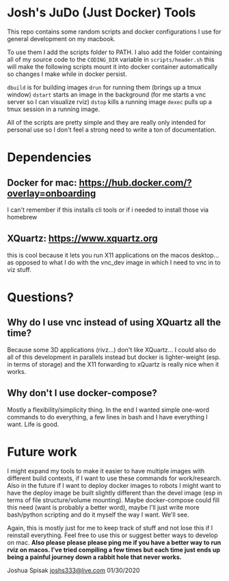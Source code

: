 # Josh's JuDo (Just Docker) Tools
This repo contains some random scripts and docker configurations I use for general development on my macbook.

To use them I add the scripts folder to PATH. I also add the folder containing all of my source code to the `CODING_DIR` variable in `scripts/header.sh` this will make the following scripts mount it into docker container automatically so changes I make while in docker persist.

`dbuild` is for building images
`drun` for running them (brings up a tmux window)
`dstart` starts an image in the background (for me starts a vnc server so I can visualize rviz)
`dstop` kills a running image
`dexec` pulls up a tmux session in a running image.

All of the scripts are pretty simple and they are really only intended for personal use so I don't feel a strong need to write a ton of documentation.

# Dependencies
## Docker for mac: https://hub.docker.com/?overlay=onboarding 
I can't remember if this installs cli tools or if i needed to install those via homebrew

## XQuartz: https://www.xquartz.org
this is cool because it lets you run X11 applications on the macos desktop... as opposed to what I do with the vnc_dev image in which I need to vnc in to viz stuff.

# Questions?
## Why do I use vnc instead of using XQuartz all the time? 
Because some 3D applications (rivz...) don't like XQuartz...
I could also do all of this development in parallels instead but docker is lighter-weight (esp. in terms of storage) and the X11 forwarding to xQuartz is really nice when it works.

## Why don't I use docker-compose?
Mostly a flexibility/simplicity thing. In the end I wanted simple one-word commands to do everything, a few lines in bash and I have everything I want. Life is good.

# Future work
I might expand my tools to make it easier to have multiple images with different build contexts, if I want to use these commands for work/research.
Also in the future if I want to deploy docker images to robots I might want to have the deploy image be built slightly different than the devel image (esp in terms of file structure/volume mounting). Maybe docker-compose could fill this need (want is probably a better word), maybe I'll just write more bash/python scripting and do it myself the way I want. We'll see.

Again, this is mostly just for me to keep track of stuff and not lose this if I reinstall everything. Feel free to use this or suggest better ways to develop on mac. **Also please please please ping me if you have a better way to run rviz on macos. I've tried compiling a few times but each time just ends up being a painful journey down a rabbit hole that never works.**

Joshua Spisak <joshs333@live.com> 01/30/2020